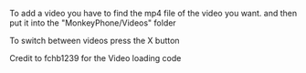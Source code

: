 To add a video you have to find the mp4 file of the video you want. and then put it into the "MonkeyPhone/Videos" folder

To switch between videos press the X button

Credit to fchb1239 for the Video loading code

